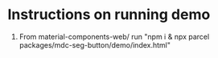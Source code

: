 # Instructions on running demo
1. From material-components-web/ run "npm i & npx parcel packages/mdc-seg-button/demo/index.html"